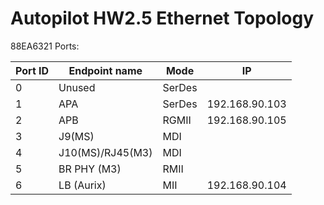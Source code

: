 # Autopilot HW2.5 Ethernet Topology

88EA6321 Ports:

| Port ID |   Endpoint name   |    Mode    |        IP        |
| ------- |   -------------   |    ----    |        --        |
| 0 |   Unused   |    SerDes    |                  |
| 1 |   APA   |    SerDes    |         192.168.90.103         |
| 2 |   APB   |    RGMII    |         192.168.90.105         |
| 3 |   J9(MS)   |    MDI    |                  |
| 4 |   J10(MS)/RJ45(M3)   |    MDI    |                  |
| 5 |   BR PHY (M3)   |    RMII    |                  |
| 6 |   LB (Aurix)   |    MII    |         192.168.90.104         |